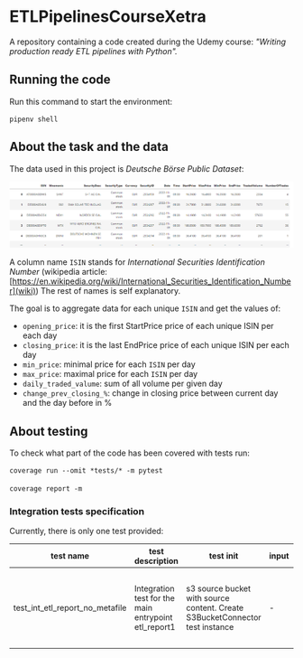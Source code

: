 # ETLPipelinesCourseXetra
A repository containing a code created during the Udemy course: *"Writing production ready ETL pipelines with Python".*

## Running the code

Run this command to start the environment:

```commandline
pipenv shell
```

## About the task and the data

The data used in this project is *Deutsche Börse Public Dataset*:

![](docs/images/deutsche_borse_public_dataset_preview1.png)

A column name `ISIN` stands for *International Securities Identification Number* 
(wikipedia article: [https://en.wikipedia.org/wiki/International_Securities_Identification_Number](wiki)) 
The rest of names is self explanatory.

The goal is to aggregate data for each unique `ISIN` and get the values of:

* `opening_price`: it is the first StartPrice price of each unique ISIN per each day
* `closing_price`: it is the last EndPrice price of each unique ISIN per each day
* `min_price`: minimal price for each `ISIN` per day
* `max_price`: maximal price for each `ISIN` per day
* `daily_traded_valume`: sum of all volume per given day
* `change_prev_closing_%`: change in closing price between current day and the day before in %

## About testing

To check what part of the code has been covered with tests run:
```commandline
coverage run --omit *tests/* -m pytest

coverage report -m
```

### Integration tests specification

Currently, there is only one test provided:

| test name                       | test description                                     | test init                                                                    | input | expected ouput                                                      |
|---------------------------------|------------------------------------------------------|------------------------------------------------------------------------------|-------|---------------------------------------------------------------------|
| test_int_etl_report_no_metafile | Integration test for the main entrypoint etl_report1 | s3 source bucket with source content. Create S3BucketConnector test instance | -     | .parquet file on S3 with the source data content in report 1 format |
